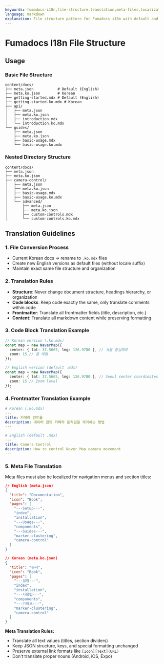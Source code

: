 ```yaml
---
keywords: fumadocs-i18n,file-structure,translation,meta-files,localization
language: markdown
explanation: File structure pattern for Fumadocs i18n with default and Korean translation files using dot-style naming.
---
```


# Fumadocs I18n File Structure

## Usage

### Basic File Structure
```
content/docs/
├── meta.json           # Default (English)
├── meta.ko.json        # Korean
├── getting-started.mdx # Default (English)
├── getting-started.ko.mdx # Korean
├── api/
│   ├── meta.json
│   ├── meta.ko.json
│   ├── introduction.mdx
│   └── introduction.ko.mdx
└── guides/
    ├── meta.json
    ├── meta.ko.json
    ├── basic-usage.mdx
    └── basic-usage.ko.mdx
```

### Nested Directory Structure
```
content/docs/
├── meta.json
├── meta.ko.json
├── camera-control/
│   ├── meta.json
│   ├── meta.ko.json
│   ├── basic-usage.mdx
│   ├── basic-usage.ko.mdx
│   └── advanced/
│       ├── meta.json
│       ├── meta.ko.json
│       ├── custom-controls.mdx
│       └── custom-controls.ko.mdx
```

## Translation Guidelines

### 1. File Conversion Process
- Current Korean docs → rename to `.ko.mdx` files
- Create new English versions as default files (without locale suffix)
- Maintain exact same file structure and organization

### 2. Translation Rules
- **Structure**: Never change document structure, headings hierarchy, or organization
- **Code blocks**: Keep code exactly the same, only translate comments within code
- **Frontmatter**: Translate all frontmatter fields (title, description, etc.)
- **Content**: Translate all markdown content while preserving formatting

### 3. Code Block Translation Example
```typescript
// Korean version (.ko.mdx)
const map = new NaverMap({
  center: { lat: 37.5665, lng: 126.9780 }, // 서울 중심좌표
  zoom: 15 // 줌 레벨
});

// English version (default .mdx)
const map = new NaverMap({
  center: { lat: 37.5665, lng: 126.9780 }, // Seoul center coordinates
  zoom: 15 // Zoom level
});
```

### 4. Frontmatter Translation Example
```yaml
# Korean (.ko.mdx)
---
title: 카메라 컨트롤
description: 네이버 맵의 카메라 움직임을 제어하는 방법
---

# English (default .mdx)
---
title: Camera Control
description: How to control Naver Map camera movement
---
```

### 5. Meta File Translation
Meta files must also be localized for navigation menus and section titles:

```json
// English (meta.json)
{
  "title": "Documentation",
  "icon": "Book",
  "pages": [
    "---Setup---",
    "index",
    "installation",
    "---Usage---",
    "components",
    "---Guides---",
    "marker-clustering",
    "camera-control"
  ]
}

// Korean (meta.ko.json)
{
  "title": "문서",
  "icon": "Book", 
  "pages": [
    "---설정---",
    "index",
    "installation",
    "---사용법---",
    "components",
    "---가이드---",
    "marker-clustering",
    "camera-control"
  ]
}
```

**Meta Translation Rules:**
- Translate all text values (titles, section dividers)
- Keep JSON structure, keys, and special formatting unchanged
- Preserve external link formats like `[Icon][Text](URL)`
- Don't translate proper nouns (Android, iOS, Expo)